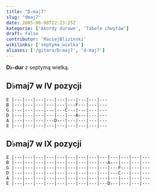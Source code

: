 ```yaml
---
title: "D♭maj7"
slug: "dmaj7"
date: 2005-06-08T22:23:25Z
kategorie: ['Akordy durowe', 'Tabele chwytów']
draft: false
contributor: 'MaciejBlizinski'
wikilinks: ['septyma_wielka']
aliases: ['/gitara/D♭maj7', 'd-maj7']
---
```

**D♭-dur** z septymą wielką<!-- link nie odnosił się do niczego: 'D♭maj7' ('content/parked/tabele-chwytow/D♭maj7.md') links to 'septyma_wielka' ('content/parked/tabele-chwytow/septyma_wielka.md') and that does not exist -->.

## D♭maj7 w IV pozycji


```
E |---|---|---|---|---|---|---|---|---
B |---|---|---|---|---|---F---|---|---
G |---|---|---|---|---C---|---|---|---
D |---|---|---|---|---|---A♭--|---|---
A |---|---|---|---D♭--|---|---|---|---
E |---|---|---|---|---|---|---|---|---
```


## D♭maj7 w IX pozycji


```
E |---|---|---|---|---|---|---|---|---|---|---|---|---
B |---|---|---|---|---|---|---|---|---A♭--|---|---|---
G |---|---|---|---|---|---|---|---|---|---F---|---|---
D |---|---|---|---|---|---|---|---|---|---C---|---|---
A |---|---|---|---|---|---|---|---|---|---|---|---|---
E |---|---|---|---|---|---|---|---|---D♭--|---|---|---
```



